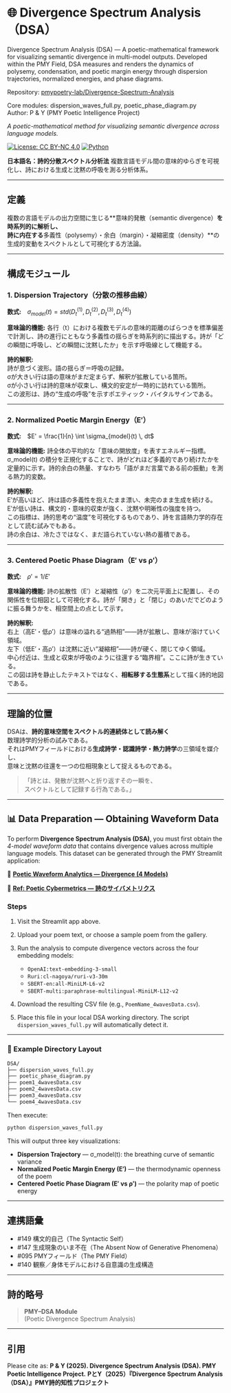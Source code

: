 # 🌐 Divergence Spectrum Analysis（DSA）

Divergence Spectrum Analysis (DSA) — A poetic-mathematical framework for visualizing semantic divergence in multi-model outputs.
Developed within the PMY Field, DSA measures and renders the dynamics of polysemy, condensation, and poetic margin energy through dispersion trajectories, normalized energies, and phase diagrams.

Repository: [pmypoetry-lab/Divergence-Spectrum-Analysis](https://github.com/pmypoetry-lab/Divergence-Spectrum-Analysis)  

Core modules: dispersion_waves_full.py, poetic_phase_diagram.py  
Author: P & Y (PMY Poetic Intelligence Project)  

*A poetic-mathematical method for visualizing semantic divergence across language models.*

[![License: CC BY-NC 4.0](https://img.shields.io/badge/License-CC%20BY--NC%204.0-lightgrey.svg)](https://creativecommons.org/licenses/by-nc/4.0/)
[![Python](https://img.shields.io/badge/Python-3.10%2B-blue)](https://www.python.org/)



**日本語名：詩的分散スペクトル分析法** 
複数言語モデル間の意味的ゆらぎを可視化し、詩における生成と沈黙の呼吸を測る分析体系。


---

## 定義

複数の言語モデルの出力空間に生じる**意味的発散（semantic divergence）**を時系列的に解析し、  
詩に内在する**多義性（polysemy）・余白（margin）・凝縮密度（density）**の生成的変動をスペクトルとして可視化する方法論。

---

## 構成モジュール

### 1. Dispersion Trajectory（分散の推移曲線）

**数式:**　$\sigma_{model}(t) = std(D_t^{(1)}, D_t^{(2)}, D_t^{(3)}, D_t^{(4)})$

**意味論的機能:**  各行（t）における複数モデルの意味的距離のばらつきを標準偏差で計測し、詩の進行にともなう多義性の揺らぎを時系列的に描出する。詩が「どの瞬間に呼吸し、どの瞬間に沈黙したか」を示す呼吸線として機能する。

**詩的解釈:**  
詩が息づく波形。語の揺らぎ＝呼吸の記録。  
σが大きい行は語の意味がまだ定まらず、解釈が拡散している箇所。  
σが小さい行は詩的意味が収束し、構文的安定が一時的に訪れている箇所。  
この波形は、詩の“生成の呼吸”を示すポエティック・バイタルサインである。

---

### 2. Normalized Poetic Margin Energy（E′）

**数式:**　$E' = \frac{1}{n} \int \sigma_{model}(t) \, dt$

**意味論的機能:**  詩全体の平均的な「意味の開放度」を表すエネルギー指標。σ_model(t) の積分を正規化することで、詩がどれほど多義的であり続けたかを定量的に示す。詩的余白の熱量、すなわち「語がまだ言葉である前の振動」を測る熱力的変数。

**詩的解釈:**  
E′が高いほど、詩は語の多義性を抱えたまま漂い、未完のまま生成を続ける。  
E′が低い詩は、構文的・意味的収束が強く、沈黙や明晰性の強度を持つ。  
この指標は、詩的思考の“温度”を可視化するものであり、詩を言語熱力学的存在として読む試みでもある。  
詩の余白は、冷たさではなく、まだ語られていない熱の蓄積である。

---

### 3. Centered Poetic Phase Diagram（E′ vs ρ′）

**数式:**　$ρ' = 1 / E'$

**意味論的機能:**  詩の拡散性（E′）と凝縮性（ρ′）を二次元平面上に配置し、その関係性を位相図として可視化する。詩が「開き」と「閉じ」のあいだでどのように振る舞うかを、相空間上の点として示す。

**詩的解釈:**  
右上（高E′・低ρ′）は意味の溢れる“過熱相”——詩が拡散し、意味が溶けていく領域。  
左下（低E′・高ρ′）は沈黙に近い“凝縮相”——詩が硬く、閉じてゆく領域。  
中心付近は、生成と収束が呼吸のように往還する“臨界相”。ここに詩が生きている。  
この図は詩を静止したテキストではなく、**相転移する生態系**として描く詩的地図である。

---

## 理論的位置

DSAは、**詩的意味空間をスペクトル的連続体として読み解く**  
数理詩学的分析の試みである。  
それはPMYフィールドにおける**生成詩学・認識詩学・熱力詩学**の三領域を媒介し、  
意味と沈黙の往還を一つの位相現象として捉えるものである。

> 「詩とは、発散が沈黙へと折り返すその一瞬を、  
> スペクトルとして記録する行為である。」


---

## 📊 Data Preparation — Obtaining Waveform Data

To perform **Divergence Spectrum Analysis (DSA)**,
you must first obtain the *4-model waveform data* that contains divergence values across multiple language models.
This dataset can be generated through the PMY Streamlit application:

🔗 **[Poetic Waveform Analytics — Divergence (4 Models)](https://poetic-waveform-analytics-divergence-4models.streamlit.app/)**

🔗 **[Ref: Poetic Cybermetrics — 詩のサイバメトリクス](https://github.com/pmypoetry-lab/poetic-waveform-analytics)**

### Steps

1. Visit the Streamlit app above.
2. Upload your poem text, or choose a sample poem from the gallery.
3. Run the analysis to compute divergence vectors across the four embedding models:

   * `OpenAI:text-embedding-3-small`
   * `Ruri:cl-nagoya/ruri-v3-30m`
   * `SBERT-en:all-MiniLM-L6-v2`
   * `SBERT-multi:paraphrase-multilingual-MiniLM-L12-v2`
4. Download the resulting CSV file (e.g., `PoemName_4wavesData.csv`).
5. Place this file in your local DSA working directory.
   The script `dispersion_waves_full.py` will automatically detect it.

---

### 📁 Example Directory Layout

```bash
DSA/
├── dispersion_waves_full.py
├── poetic_phase_diagram.py
├── poem1_4wavesData.csv
├── poem2_4wavesData.csv
├── poem3_4wavesData.csv
└── poem4_4wavesData.csv
```

Then execute:

```bash
python dispersion_waves_full.py
```

This will output three key visualizations:

* **Dispersion Trajectory** — σ_model(t): the breathing curve of semantic variance
* **Normalized Poetic Margin Energy (E′)** — the thermodynamic openness of the poem
* **Centered Poetic Phase Diagram (E′ vs ρ′)** — the polarity map of poetic energy


---

## 連携語彙
- #149 構文的自己（The Syntactic Self）  
- #147 生成現象のいま不在（The Absent Now of Generative Phenomena）  
- #095 PMYフィールド（The PMY Field）  
- #140 観察／身体モデルにおける自意識の生成構造  

---

## 詩的略号
> **PMY–DSA Module**  
> (Poetic Divergence Spectrum Analysis)


---
## 引用
Please cite as:
**P & Y (2025). Divergence Spectrum Analysis (DSA). PMY Poetic Intelligence Project.**
**PとY（2025）『Divergence Spectrum Analysis（DSA）』PMY詩的知性プロジェクト**


